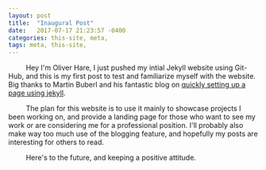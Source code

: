 ```yaml
---
layout: post
title:  "Inaugural Post"
date:   2017-07-17 21:23:57 -0400
categories: this-site, meta,
tags: meta, this-site,
---
```

&nbsp;&nbsp;&nbsp;&nbsp;&nbsp;&nbsp;&nbsp;&nbsp; Hey I'm Oliver Hare, I just pushed my intial Jekyll website using Git-Hub, and this is my first post to test and familiarize myself with the website. Big thanks to Martin Buberl and his fantastic blog on [quickly setting up a page using jekyll][martinbuberl-tutorial].

&nbsp;&nbsp;&nbsp;&nbsp;&nbsp;&nbsp;&nbsp;&nbsp; The plan for this website is to use it mainly to showcase projects I been working on, and provide a landing page for those who want to see my work or are considering me for a professional position. I'll probably also make way too much use of the blogging feature, and hopefully my posts are interesting for others to read.

&nbsp;&nbsp;&nbsp;&nbsp;&nbsp;&nbsp;&nbsp;&nbsp; Here's to the future, and keeping a positive attitude.

[martinbuberl-tutorial]: https://martinbuberl.com/blog/setup-jekyll-on-windows-and-host-it-on-github-pages/
